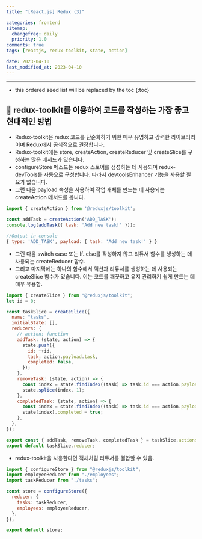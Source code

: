 ```yaml
---
title: "[React.js] Redux (3)"

categories: frontend
sitemap:
  changefreq: daily
  priority: 1.0
comments: true
tags: [reactjs, redux-toolkit, state, action]

date: 2023-04-10
last_modified_at: 2023-04-10
---
```


---

<!-- prettier-ignore -->
* this ordered seed list will be replaced by the toc 
{:toc}

## 🚀 redux-toolkit를 이용하여 코드를 작성하는 가장 좋고 현대적인 방법

- Redux-toolkit은 redux 코드를 단순화하기 위한 매우 유명하고 강력한 라이브러리이며 Redux에서 공식적으로 권장합니다.
- Redux-toolkit에는 store, createAction, createReducer 및 createSlice를 구성하는 많은 메서드가 있습니다.
- configureStore 메소드는 redux 스토어를 생성하는 데 사용되며 redux-devTools를 자동으로 구성합니다. 따라서 devtoolsEnhancer 기능을 사용할 필요가 없습니다.
- 그런 다음 payload 속성을 사용하여 작업 개체를 만드는 데 사용되는 createAction 메서드를 봅니다.

```jsx
import { createAction } from '@reduxjs/toolkit';

const addTask = createAction('ADD_TASK');
console.log(addTask({ task: 'Add new task!' }));

//Output in console
{ type: 'ADD_TASK', payload: { task: 'Add new task!' } }
```

- 그런 다음 switch case 또는 If..else를 작성하지 않고 리듀서 함수를 생성하는 데 사용되는 createReducer 함수.
- 그리고 마지막에는 하나의 함수에서 액션과 리듀서를 생성하는 데 사용되는 createSlice 함수가 있습니다. 이는 코드를 깨끗하고 유지 관리하기 쉽게 만드는 데 매우 유용함.

```jsx
import { createSlice } from "@reduxjs/toolkit";
let id = 0;

const taskSlice = createSlice({
  name: "tasks",
  initialState: [],
  reducers: {
    // action: function
    addTask: (state, action) => {
      state.push({
        id: ++id,
        task: action.payload.task,
        completed: false,
      });
    },
    removeTask: (state, action) => {
      const index = state.findIndex((task) => task.id === action.payload.id);
      state.splice(index, 1);
    },
    completedTask: (state, action) => {
      const index = state.findIndex((task) => task.id === action.payload.id);
      state[index].completed = true;
    },
  },
});

export const { addTask, removeTask, completedTask } = taskSlice.actions;
export default taskSlice.reducer;
```

- redux-toolkit을 사용한다면 객체처럼 리듀서를 결합할 수 있음.

```jsx
import { configureStore } from "@reduxjs/toolkit";
import employeeReducer from "./employees";
import taskReducer from "./tasks";

const store = configureStore({
  reducer: {
    tasks: taskReducer,
    employees: employeeReducer,
  },
});

export default store;
```
